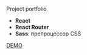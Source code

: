 Project portfolio

- **React**
- **React Router**
- **Sass**: препроцессор CSS

[DEMO](https://repishnynikita.github.io/)
